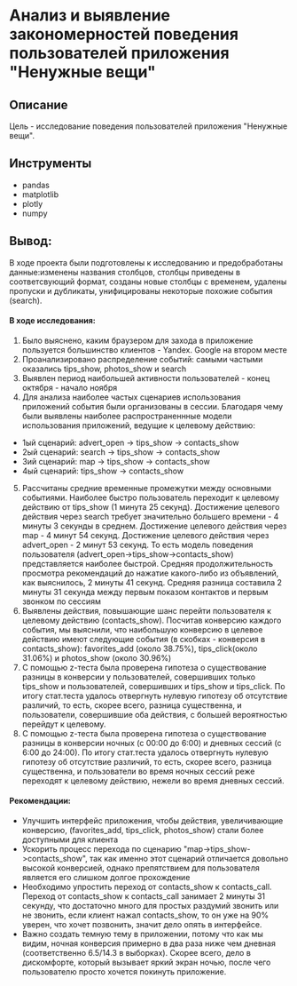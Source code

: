 # Анализ и выявление закономерностей поведения пользователей приложения "Ненужные вещи"

## Описание
Цель - исследование поведения пользователей приложения "Ненужные вещи".

## Инструменты
- pandas
- matplotlib
- plotly
- numpy

## Вывод:
В ходе проекта были подготовлены к исследованию и предобработаны данные:изменены названия столбцов, столбцы приведены в соответсвующий формат, созданы новые столбцы с временем, удалены пропуски и дубликаты, унифицированы некоторые похожие события (search).
#### В ходе иcследования:
1) Было выяснено, каким браузером для захода в приложение пользуется большинство клиентов - Yandex. Google на втором месте
2) Проанализировано распределение событий: самыми частыми оказались tips_show, photos_show и search
3) Выявлен период наибольшей активности пользователей - конец октября - начало ноября
4) Для анализа наиболее частых сценариев использования приложений события были организованы в сессии. Благодаря чему были выявлены наиболее распространеннные модели использования приложений, ведущие к целевому действию:
- 1ый сценарий: advert_open -> tips_show -> contacts_show
- 2ый сценарий: search -> tips_show -> contacts_show
- 3ий сценарий: map -> tips_show -> contacts_show
- 4ый сценарий: tips_show -> contacts_show
5) Рассчитаны средние временные промежутки между основными событиями. Наиболее быстро пользователь переходит к целевому действию от tips_show (1 минута 25 секунд). Достижение целевого действия через search требует значительно большего времени - 4 минуты 3 секунды в среднем. Достижение целевого действия через map - 4 минут 54 секунд. Достижение целевого действия через advert_open - 2 минут 53 секунд. То есть модель поведения пользователя (advert_open->tips_show->contacts_show) представляется наиболее быстрой. Средняя продолжительность просмотра рекомендаций до нажатие какого-либо из объявлений, как выяснилось, 2 минуты 41 секунд. Средняя разница составила 2 минуты 31 секунда между первым показом контактов и первым звонком по сессиям
6) Выявлены действия, повышающие шанс перейти пользователя к целевому действию (contacts_show). Посчитав конверсию каждого события, мы выяснили, что наибольшую конверсию в целевое действию имеют следующие события (в скобках - конверсия в contacts_show): favorites_add (около 38.75%), tips_click(около 31.06%) и photos_show (около 30.96%)
7) С помощью z-теста была проверена гипотеза о существование разницы в конверсии у пользователей, совершивших только tips_show и пользователей, совершивших и tips_show и tips_click. По итогу стат.теста удалось отвергнуть нулевую гипотезу об отсутствие различий, то есть, скорее всего, разница существенна, и пользователи, совершившие оба действия, с большей вероятностью перейдут к целевому.
8) С помощью z-теста была проверена гипотеза о существование разницы в конверсии ночных (с 00:00 до 6:00) и дневных сессий (с 6:00 до 24:00). По итогу стат.теста удалось отвергнуть нулевую гипотезу об отсутствие различий, то есть, скорее всего, разница существенна, и пользователи во время ночных сессий реже переходят к целевому действию, нежели во время дневных сессий.
#### Рекомендации:
- Улучшить интерфейс приложения, чтобы действия, увеличивающие конверсию, (favorites_add, tips_click, photos_show) стали более доступными для клиента
- Ускорить процесс перехода по сценарию "map->tips_show->contacts_show", так как именно этот сценарий отличается довольно высокой конверсией, однако препятствием для пользователя является его слишком долгое прохождение
- Необходимо упростить переход от contacts_show к contacts_call. Переход от contacts_show к contacts_call занимает 2 минуты 31 секунду, что достаточно много для простых раздумий звонить или не звонить, если клиент нажал contacts_show, то он уже на 90% уверен, что хочет позвонить, значит дело опять в интерфейсе.
- Важно создать темную тему в приложении, потому что как мы видим, ночная конверсия примерно в два раза ниже чем дневная (соответственно 6.5/14.3 в выборках). Скорее всего, дело в дискомфорте, который вызывает яркий экран ночью, после чего пользователю просто хочется покинуть приложение.
